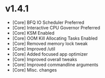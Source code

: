 # v1.4.1

- [Core] BFQ IO Scheduler Preferred
- [Core] Interactive CPU Governor Preferred
- [Core] KSM Enabled
- [Core] OOM Kill Allocating Tasks Enabled
- [Core] Removed memory lock tweak
- [Core] Improved /util
- [Core] Added focused app optimizer
- [Core] Improved overall tweaks
- [Core] Improved commandline arguments
- [Core] Misc. changes
